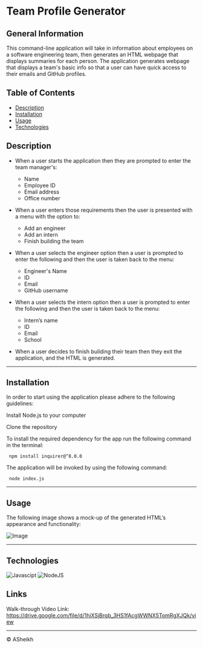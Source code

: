 # Team Profile Generator

## General Information

This command-line application will take in information about employees on a software engineering team, then generates an HTML webpage that displays summaries for each person. 
The application generates webpage that displays a team's basic info so that a user can have quick access to their emails and GitHub profiles.

 ## Table of Contents 
  - [Description](#description)
  - [Installation](#installation)
  - [Usage](#usage)
  - [Technologies](#technologies)

## Description

 * When a user starts the application then they are prompted to enter the team manager's:
      * Name
      * Employee ID
      * Email address
      * Office number
  
  * When a user enters those requirements then the user is presented with a menu with the option to:
      * Add an engineer
      * Add an intern 
      * Finish building the team
  
  * When a user selects the engineer option then a user is prompted to enter the following and then the user is taken back to the menu:
      * Engineer's Name
      * ID
      * Email
      * GitHub username
  
 * When a user selects the intern option then a user is prompted to enter the following and then the user is taken back to the menu:
      * Intern’s name
      * ID
      * Email
      * School
  
 * When a user decides to finish building their team then they exit the application, and the HTML is generated.

---
## Installation 
In order to start using the application please adhere to the following guidelines:

Install Node.js to your computer

Clone the repository

To install the required dependency for the app run the following command in the terminal:

 ``` npm install inquirer@^8.0.0```

The application will be invoked by using the following command:

  ``` node index.js```
  
---

## Usage

The following image shows a mock-up of the generated HTML’s appearance and functionality:

![Image](./assets/myteam.png)

---

## Technologies

![Javascipt](https://img.shields.io/badge/Javascipt-a8a232)
![NodeJS](https://img.shields.io/badge/-Node.js-green)


## Links

Walk-through Video Link: https://drive.google.com/file/d/1hiXSjBrqb_3HS1fAcgWWNX5TomRgXJQk/view 

---
© ASheikh
